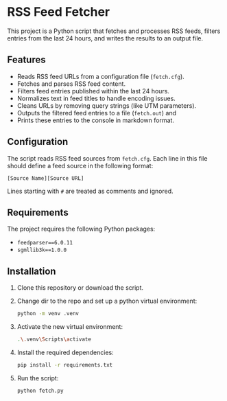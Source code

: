 # RSS Feed Fetcher

This project is a Python script that fetches and processes RSS feeds, filters entries from the last 24 hours, and writes the results to an output file.

## Features

- Reads RSS feed URLs from a configuration file (`fetch.cfg`).
- Fetches and parses RSS feed content.
- Filters feed entries published within the last 24 hours.
- Normalizes text in feed titles to handle encoding issues.
- Cleans URLs by removing query strings (like UTM parameters).
- Outputs the filtered feed entries to a file (`fetch.out`) and 
- Prints these entries to the console in markdown format.

## Configuration

The script reads RSS feed sources from `fetch.cfg`. Each line in this file should define a feed source in the following format:

```
[Source Name][Source URL]
```

Lines starting with `#` are treated as comments and ignored.

## Requirements

The project requires the following Python packages:

- `feedparser==6.0.11`
- `sgmllib3k==1.0.0`

## Installation

1. Clone this repository or download the script.
2. Change dir to the repo and set up a python virtual environment:

   ```bash
   python -m venv .venv
3. Activate the new virtual environment:

   ```bash
   .\.venv\Scripts\activate
4. Install the required dependencies:

   ```bash
   pip install -r requirements.txt
5. Run the script:

   ```bash
   python fetch.py